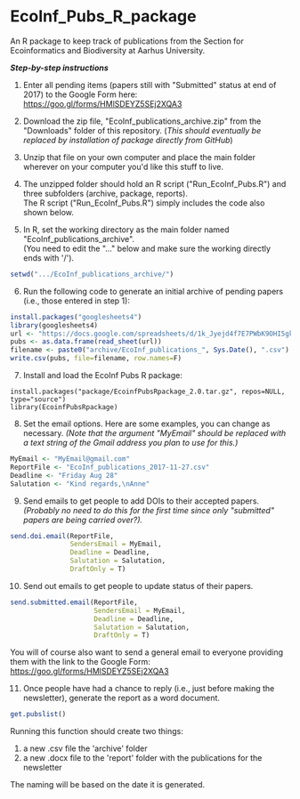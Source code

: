 # EcoInf_Pubs_R_package

An R package to keep track of publications from the Section for Ecoinformatics and Biodiversity at Aarhus University.

***Step-by-step instructions***

1. Enter all pending items (papers still with "Submitted" status at end of 2017) to the Google Form here: https://goo.gl/forms/HMlSDEYZ5SEj2XQA3

2. Download the zip file, "EcoInf_publications_archive.zip" from the "Downloads" folder of this repository. (*This should eventually be replaced by installation of package directly from GitHub*)

3. Unzip that file on your own computer and place the main folder wherever on your computer you'd like this stuff to live.

4. The unzipped folder should hold an R script ("Run_EcoInf_Pubs.R") and three subfolders (archive, package, reports).  
The R script ("Run_EcoInf_Pubs.R") simply includes the code also shown below.

5. In R, set the working directory as the main folder named "EcoInf_publications_archive".  
(You need to edit the "..." below and make sure the working directly ends with '/').
``` r
setwd(".../EcoInf_publications_archive/")
```

6. Run the following code to generate an initial archive of pending papers (i.e., those entered in step 1):
``` r
install.packages("googlesheets4")
library(googlesheets4)
url <- "https://docs.google.com/spreadsheets/d/1k_Jyejd4f7E7PWbK9OHI5gkmSOymlfyA54hIfOpIm6g/edit?usp=sharing"
pubs <- as.data.frame(read_sheet(url))
filename <- paste0("archive/EcoInf_publications_", Sys.Date(), ".csv")
write.csv(pubs, file=filename, row.names=F)
```

7. Install and load the EcoInf Pubs R package:
```
install.packages("package/EcoinfPubsRpackage_2.0.tar.gz", repos=NULL, type="source")
library(EcoinfPubsRpackage)
```

8. Set the email options.  Here are some examples, you can change as necessary.  *(Note that the argument "MyEmail" should be replaced with a text string of the Gmail address you plan to use for this.)*
``` r
MyEmail <- "MyEmail@gmail.com"
ReportFile <- "EcoInf_publications_2017-11-27.csv"
Deadline <- "Friday Aug 28"
Salutation <- "Kind regards,\nAnne"
```

9. Send emails to get people to add DOIs to their accepted papers. *(Probably no need to do this for the first time since only "submitted" papers are being carried over?).*
``` r 
send.doi.email(ReportFile, 
               SendersEmail = MyEmail,
               Deadline = Deadline,
               Salutation = Salutation,
               DraftOnly = T)
```

10. Send out emails to get people to update status of their papers.
``` r
send.submitted.email(ReportFile, 
                     SendersEmail = MyEmail,
                     Deadline = Deadline,
                     Salutation = Salutation,
                     DraftOnly = T)
```

You will of course also want to send a general email to everyone providing them with the link to the Google Form:
https://goo.gl/forms/HMlSDEYZ5SEj2XQA3

11. Once people have had a chance to reply (i.e., just before making the newsletter), generate the report as a word document.
``` r
get.pubslist()
```
Running this function should create two things:
1) a new .csv file the 'archive' folder
2) a new .docx file to the 'report' folder with the publications for the newsletter

The naming will be based on the date it is generated.



